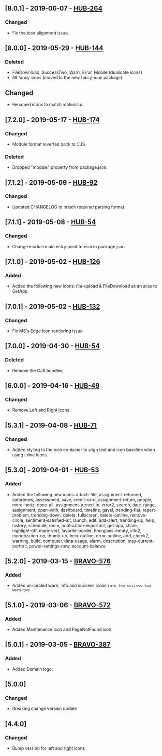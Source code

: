 ## [8.0.1] - 2019-06-07 - [HUB-264](https://creditandfinance.atlassian.net/browse/HUB-264)
### Changed
- Fix the icon alignment issue.

## [8.0.0] - 2019-05-29 - [HUB-144](https://creditandfinance.atlassian.net/browse/HUB-144)
### Deleted
- FileDownload, SuccessTwo, Warn, Error, Mobile (duplicate icons)
- All fancy icons (moved to the new fancy-icon package)
## Changed
- Renamed icons to match material.ui.

## [7.2.0] - 2019-05-17 - [HUB-174](https://creditandfinance.atlassian.net/browse/HUB-174)
### Changed
- Module format reverted back to CJS.
### Deleted
- Dropped "module" property from package.json.

## [7.1.2] - 2019-05-09 - [HUB-92](https://creditandfinance.atlassian.net/browse/HUB-92)
### Changed
- Updated CHANGELOG to match required parsing format.

## [7.1.1] - 2019-05-08 - [HUB-54](https://creditandfinance.atlassian.net/browse/HUB-54)
### Changed
- Change module main entry point to esm in package.json

## [7.1.0] - 2019-05-02 - [HUB-126](https://creditandfinance.atlassian.net/browse/HUB-126)
### Added
- Added the following new icons: file-upload & FileDownload as an alias to GetApp.

## [7.0.1] - 2019-05-02 - [HUB-132](https://creditandfinance.atlassian.net/browse/HUB-132)
### Changed
- Fix MS's Edge Icon rendering issue

## [7.0.0] - 2019-04-30 - [HUB-54](https://creditandfinance.atlassian.net/browse/HUB-54)
### Deleted
- Remove the CJS bundles.

## [6.0.0] - 2019-04-16 - [HUB-49](https://creditandfinance.atlassian.net/browse/HUB-49)
### Changed
- Remove Left and Right Icons.

## [5.3.1] - 2019-04-08 - [HUB-71](https://creditandfinance.atlassian.net/browse/HUB-71)
### Changed
- Added styling to the icon container to align text and icon baseline when using inline icons.

## [5.3.0] - 2019-04-01 - [HUB-53](https://creditandfinance.atlassian.net/browse/HUB-53)
### Added
- Added the following new icons: attach-file, assignment-returned, autorenew, assessment, save, credit-card, assignment-return, people, more-horiz, done-all, assignment-turned-in, error2, search, date-range, assignment, open-with, dashboard, timeline, gavel, trending-flat, report-problem, trending-down, delete, fullscreen, delete-outline, remove-circle, sentiment-satisfied-alt, launch, edit, add-alert, trending-up, help, history, schedule, room, notification-important, get-app, share, highlight-off, more-vert, favorite-border, hourglass-empty, info2, monetization-on, thumb-up, help-outline, error-outline, add, check2, warning, build, computer, data-usage, alarm, description, stay-current-portrait, power-settings-new, account-balance

## [5.2.0] - 2019-03-15 - [BRAVO-576](https://creditandfinance.atlassian.net/browse/BRAVO-576)
### Added
- Added un-circled warn, info and success icons `info-two success-two warn-two`

## [5.1.0] - 2019-03-06 - [BRAVO-572](https://creditandfinance.atlassian.net/browse/BRAVO-572)
### Added
- Added Maintenance icon and PageNotFound icon.

## [5.0.1] - 2019-03-05 - [BRAVO-387](https://creditandfinance.atlassian.net/browse/BRAVO-387)
### Added
- Added Domain logo.

## [5.0.0]
### Changed
- Breaking change version update

## [4.4.0]
### Changed
- Bump version for left and right icons
